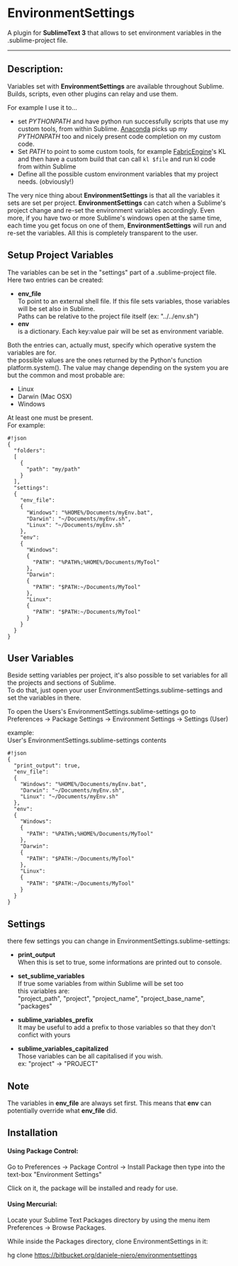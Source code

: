 EnvironmentSettings
===
A plugin for **SublimeText 3** that allows to set environment variables in the .sublime-project file.
- - -

Description:
---

Variables set with **EnvironmentSettings** are available throughout Sublime. Builds, scripts, even other plugins can relay and use them.

For example I use it to...  
  * set *PYTHONPATH* and have python run successfully scripts that use my custom tools, from within Sublime. [Anaconda](https://packagecontrol.io/packages/Anaconda) picks up my *PYTHONPATH*  too and nicely present code completion on my custom code.
  * Set *PATH* to point to some custom tools, for example [FabricEngine](http://fabricengine.com/)'s KL and then have a custom build that can call `kl $file` and run kl code from within Sublime
  * Define all the possible custom environment variables that my project needs. (obviously!)

The very nice thing about **EnvironmentSettings** is that all the variables it sets are set per project. **EnvironmentSettings** can catch when a Sublime's project change and re-set the environment variables accordingly. Even more, if you have two or more Sublime's windows open at the same time, each time you get focus on one of them, **EnvironmentSettings** will run and re-set the variables. All this is completely transparent to the user.

Setup Project Variables
---

The variables can be set in the "settings" part of a .sublime-project file.  
Here two entries can be created:

  * **env_file**   
    To point to an external shell file. If this file sets variables, those variables will be set also in Sublime.  
    Paths can be relative to the project file itself (ex: "../../env.sh")
  * **env**  
    is a dictionary. Each key:value pair will be set as environment variable.

Both the entries can, actually must, specify which operative system the variables are for.  
the possible values are the ones returned by the Python's function platform.system(). The value may change depending on the system you are but the common and most probable are:

* Linux
* Darwin (Mac OSX)
* Windows

At least one must be present.  
For example:
```
#!json
{
  "folders":
  [
    {
      "path": "my/path"
    }
  ],
  "settings":
  {
    "env_file": 
    {
      "Windows": "%HOME%/Documents/myEnv.bat",
      "Darwin": "~/Documents/myEnv.sh",
      "Linux": "~/Documents/myEnv.sh"
    },
    "env":
    {
      "Windows": 
      {
        "PATH": "%PATH%;%HOME%/Documents/MyTool"
      },
      "Darwin": 
      {
        "PATH": "$PATH:~/Documents/MyTool"
      },
      "Linux": 
      {
        "PATH": "$PATH:~/Documents/MyTool"
      }
    }
  }
}
```

User Variables
---

Beside setting variables per project, it's also possible to set variables for all the projects and sections of Sublime.  
To do that, just open your user EnvironmentSettings.sublime-settings and set the variables in there.

To open the Users's EnvironmentSettings.sublime-settings go to Preferences -> Package Settings -> Environment Settings -> Settings (User)

example:   
User's EnvironmentSettings.sublime-settings contents
```
#!json
{
  "print_output": true,
  "env_file": 
  {
    "Windows": "%HOME%/Documents/myEnv.bat",
    "Darwin": "~/Documents/myEnv.sh",
    "Linux": "~/Documents/myEnv.sh"
  },
  "env":
  {
    "Windows": 
    {
      "PATH": "%PATH%;%HOME%/Documents/MyTool"
    },
    "Darwin": 
    {
      "PATH": "$PATH:~/Documents/MyTool"
    },
    "Linux": 
    {
      "PATH": "$PATH:~/Documents/MyTool"
    }
  }
}
```

Settings
---

there few settings you can change in EnvironmentSettings.sublime-settings:

* **print_output**  
  When this is set to true, some informations are printed out to console.  

* **set_sublime_variables**  
  If true some variables from within Sublime will be set too  
  this variables are:  
  "project_path", "project", "project_name", "project_base_name", "packages"

* **sublime_variables_prefix**  
  It may be useful to add a prefix to those variables so that they don't confict with yours

* **sublime_variables_capitalized**  
  Those variables can be all capitalised if you wish.  
  ex: "project" -> "PROJECT"
    

Note
---

The variables in **env_file** are always set first. This means that **env** can potentially override what **env_file** did.

Installation
---

#### Using Package Control:

Go to Preferences -> Package Control -> Install Package then type into the text-box "Environment Settings"

Click on it, the package will be installed and ready for use.

#### Using Mercurial:

Locate your Sublime Text Packages directory by using the menu item Preferences -> Browse Packages.

While inside the Packages directory, clone EnvironmentSettings in it:

hg clone https://bitbucket.org/daniele-niero/environmentsettings